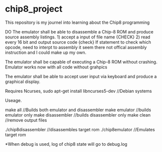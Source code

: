# chip8_project
This repository is my journel into learning about the Chip8 programming 

DO 
The emulator shall be able to disassemble a Chip-8 ROM and produce source assembly listings.
	1) accept a input of file name {CHECK}
	2) read every 16 bit and output source code {check}
		If statement to check which opcode, need to interpt to assembly
		it seem there not offical assembly instruction and I could make up my own.

The emulator shall be capable of executing a Chip-8 ROM without crashing.
	Emulator works now with all code without grahpics

The emulator shall be able to accept user input via keyboard and produce a graphical display.

Requires Ncurses, 
sudo apt-get install libncurses5-dev //Debian systems

Useage.

make all  				//Builds both emulator and disassembler
make emulator			//builds emulator only
make disassembler		//builds disassembler only
make clean				//remove output files

./chip8disassembler	<rom file>	//disassembles target rom
./chip8emulator	<rom file>		//Emulates target rom

*When debug is used, log of chip8 state will go to debug.log